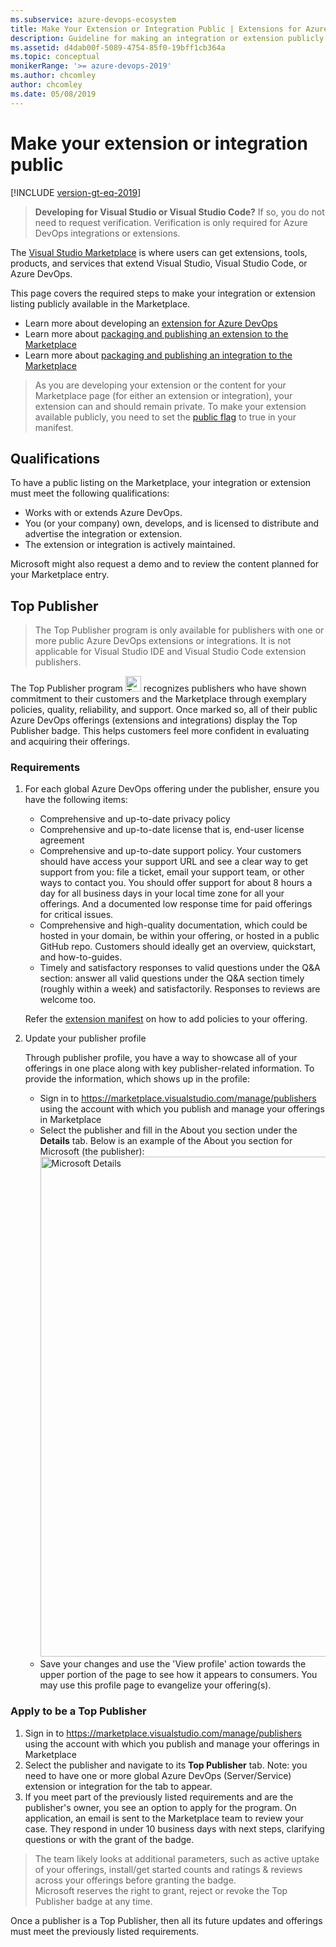 ```yaml
---
ms.subservice: azure-devops-ecosystem
title: Make Your Extension or Integration Public | Extensions for Azure DevOps
description: Guideline for making an integration or extension publicly visible on the Visual Studio Marketplace
ms.assetid: d4dab00f-5089-4754-85f0-19bff1cb364a
ms.topic: conceptual
monikerRange: '>= azure-devops-2019'
ms.author: chcomley
author: chcomley
ms.date: 05/08/2019
---
```


# Make your extension or integration public

[!INCLUDE [version-gt-eq-2019](../../includes/version-gt-eq-2019.md)]

> **Developing for Visual Studio or Visual Studio Code?** If so, you do not need to request verification. Verification is only required for Azure DevOps integrations or extensions.

The [Visual Studio Marketplace](https://marketplace.visualstudio.com/azuredevops) is where users can get extensions, tools, products, and services that extend Visual Studio, Visual Studio Code, or Azure DevOps. 

This page covers the required steps to make your integration or extension listing publicly available in the Marketplace. 

* Learn more about developing an [extension for Azure DevOps](../overview.md)
* Learn more about [packaging and publishing an extension to the Marketplace](./overview.md)
* Learn more about [packaging and publishing an integration to the Marketplace](./integration.md)

> As you are developing your extension or the content for your Marketplace page (for either an extension or integration), your extension can and should remain private. To make your extension available publicly, you need to set the [public flag](../develop/manifest.md#public-flag) to true in your manifest.

## Qualifications

To have a public listing on the Marketplace, your integration or extension must meet the following qualifications:

- Works with or extends Azure DevOps.
- You (or your company) own, develops, and is licensed to distribute and advertise the integration or extension.
- The extension or integration is actively maintained.

Microsoft might also request a demo and to review the content planned for your Marketplace entry.


## Top Publisher 
> The Top Publisher program is only available for publishers with one or more public Azure DevOps extensions or integrations. It is not applicable for Visual Studio IDE and Visual Studio Code extension publishers.

The Top Publisher program <img src="media/top-publisher.png" alt="Top Publisher badge" width="25"/> recognizes publishers who have shown commitment to their customers and the Marketplace through exemplary policies, quality, reliability, and support. Once marked so, all of their public Azure DevOps offerings (extensions and integrations) display the Top Publisher badge. This helps customers feel more confident in evaluating and acquiring their offerings.

### Requirements

1. For each global Azure DevOps offering under the publisher, ensure you have the following items:

   * Comprehensive and up-to-date privacy policy
   * Comprehensive and up-to-date license that is, end-user license agreement
   * Comprehensive and up-to-date support policy. Your customers should have access your support URL and see a clear way to get support from you: file a ticket, email your support team, or other ways to contact you. You should offer support for about 8 hours a day for all business days in your local time zone for all your offerings. And a documented low response time for paid offerings for critical issues.
   * Comprehensive and high-quality documentation, which could be hosted in your domain, be within your offering, or hosted in a public GitHub repo. Customers should ideally get an overview, quickstart, and how-to-guides.
   * Timely and satisfactory responses to valid questions under the Q&A section: answer all valid questions under the Q&A section timely (roughly within a week) and satisfactorily. Responses to reviews are welcome too.

   Refer the [extension manifest](../develop/manifest.md) on how to add policies to your offering.

2. Update your publisher profile

    Through publisher profile, you have a way to showcase all of your offerings in one place along with key publisher-related information. To provide the information, which shows up in the profile:

    * Sign in to https://marketplace.visualstudio.com/manage/publishers using the account with which you publish and manage your offerings in Marketplace
    * Select the publisher and fill in the About you section under the **Details** tab. Below is an example of the About you section for Microsoft (the publisher):       
      <img src="media/microsoft-about-you-section.png" alt="Microsoft Details" width="800" />
    * Save your changes and use the 'View profile' action towards the upper portion of the page to see how it appears to consumers. You may use this profile page to evangelize your offering(s).


### Apply to be a Top Publisher

1. Sign in to https://marketplace.visualstudio.com/manage/publishers using the account with which you publish and manage your offerings in Marketplace
2. Select the publisher and navigate to its **Top Publisher** tab. Note: you need to have one or more global Azure DevOps (Server/Service) extension or integration for the tab to appear.  
3. If you meet part of the previously listed requirements and are the publisher's owner, you see an option to apply for the program. On application, an email is sent to the Marketplace team to review your case. They respond in under 10 business days with next steps, clarifying questions or with the grant of the badge.

> The team likely looks at additional parameters, such as active uptake of your offerings, install/get started counts and ratings & reviews across your offerings before granting the badge. <br> Microsoft reserves the right to grant, reject or revoke the Top Publisher badge at any time.

Once a publisher is a Top Publisher, then all its future updates and offerings must meet the previously listed requirements.
